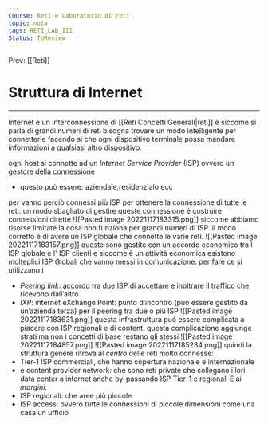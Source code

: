 ```yaml
---
Course: Reti e Laboratorio di reti
topic: nota
tags: RETI_LAB_III
Status: ToReview
---
```


Prev: [[Reti]]

# Struttura di Internet
---
Internet è un interconnessione di [[Reti Concetti Generali|reti]] è siccome si parla di grandi numeri di reti bisogna trovare un modo intelligente per connetterle facendo si che ogni dispositivo terminale possa mandare informazioni a qualsiasi altro dispositivo.

ogni host si connette ad un _Internet Service Provider_ (ISP) ovvero un gestore della connessione 
- questo può essere: aziendale,residenzialo ecc

per vanno perciò connessi più ISP per ottenere la connessione di tutte le reti: 
un modo sbagliato di gestire queste connessione é costruire connessioni dirette 
![[Pasted image 20221117183315.png]]
siccome abbiamo risorse limitate  la cosa non funziona per grandi numeri di ISP.
il modo corretto è di avere un ISP globale che connette le varie reti.
![[Pasted image 20221117183157.png]]
queste sono gestite con un accordo economico tra l ISP globale e l' ISP clienti e siccome è un attività economica esistono molteplici ISP Globali che vanno messi in comunicazione. 
per fare ce si utilizzano i
- _Peering link_: accordo tra due ISP di accettare e inoltrare il traffico che ricevono dall’altro
- _IXP_: internet eXchange Point: punto d’incontro (può essere gestito da un’azienda terza) per il peering tra due o più ISP
![[Pasted image 20221117183631.png]]
questa infrastruttura può essere complicata a piacere con ISP regionali e di content. questa complicazione aggiunge strati ma non i concetti di base restano gli stessi
![[Pasted image 20221117184857.png]]
![[Pasted image 20221117185234.png]]
quindi la struttura genere ritrova al _centro_ delle reti molto connesse: 
- Tier-1 ISP commerciali, che hanno copertura nazionale e internazionale
- e content provider network: che sono reti private che collegano i lori data center a internet anche by-passando ISP Tier-1 e regionali
E ai _margini_:
- ISP regionali: che aree più piccole 
- ISP access: ovvero tutte le connessioni di piccole dimensioni come una casa un ufficio 
